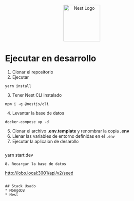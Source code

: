 <p align="center">
  <a href="http://nestjs.com/" target="blank"><img src="https://nestjs.com/img/logo-small.svg" width="120" alt="Nest Logo" /></a>
</p>

# Ejecutar en desarrollo


1. Clonar el repositorio
2. Ejecutar 
```
yarn install
```
3. Tener Nest CLI instalado
```
npm i -g @nestjs/cli
```

4. Levantar la base de datos
```
docker-compose up -d
```
5. Clonar el archivo __.env.template__ y renombrar la copia __.env__
6. Llenar las variables de entorno definidas en el ```.env```
7. Ejecutar la aplicaion de desarollo 
   ````
yarn start:dev
   ```
8. Recargar la base de datos
```
http://lobo.local:3001/api/v2/seed
```

## Stack Usado
* MongoDB
* Nest
